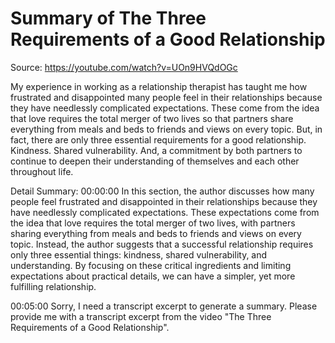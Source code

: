 # Summary of The Three Requirements of a Good Relationship

Source: https://youtube.com/watch?v=UOn9HVQdOGc

My experience in working as a relationship therapist has taught me how frustrated and disappointed many people feel in their relationships because they have needlessly complicated expectations. These come from the idea that love requires the total merger of two lives so that partners share everything from meals and beds to friends and views on every topic. But, in fact, there are only three essential requirements for a good relationship. Kindness. Shared vulnerability. And, a commitment by both partners to continue to deepen their understanding of themselves and each other throughout life.

Detail Summary: 
00:00:00
In this section, the author discusses how many people feel frustrated and disappointed in their relationships because they have needlessly complicated expectations. These expectations come from the idea that love requires the total merger of two lives, with partners sharing everything from meals and beds to friends and views on every topic. Instead, the author suggests that a successful relationship requires only three essential things: kindness, shared vulnerability, and understanding. By focusing on these critical ingredients and limiting expectations about practical details, we can have a simpler, yet more fulfilling relationship.

00:05:00
Sorry, I need a transcript excerpt to generate a summary. Please provide me with a transcript excerpt from the video "The Three Requirements of a Good Relationship".

